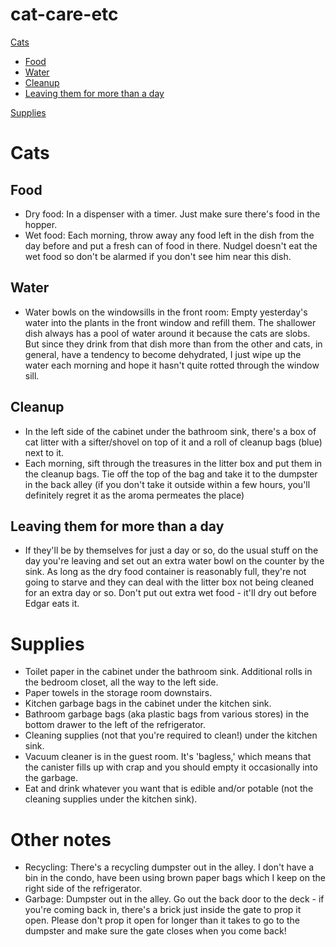 # cat-care-etc

[Cats](#Cats)
  - [Food](#food)
  - [Water](#water)
  - [Cleanup](#cleanup)
  - [Leaving them for more than a day](#leaving-them-for-more-than-a-day)
  
[Supplies](#supplies)

Cats
====

Food
----
- Dry food: In a dispenser with a timer. Just make sure there's food in the hopper.
- Wet food: Each morning, throw away any food left in the dish from the day before and put a fresh can of food in there. Nudgel doesn't eat the wet food so don't be alarmed if you don't see him near this dish.

Water
-----
- Water bowls on the windowsills in the front room: Empty yesterday's water into the plants in the front window and refill them. The shallower dish always has a pool of water around it because the cats are slobs. But since they drink from that dish more than from the other and cats, in general, have a tendency to become dehydrated, I just wipe up the water each morning and hope it hasn't quite rotted through the window sill.

Cleanup
-------
- In the left side of the cabinet under the bathroom sink, there's a box of cat litter with a sifter/shovel on top of it and a roll of cleanup bags (blue) next to it. 
- Each morning, sift through the treasures in the litter box and put them in the cleanup bags. Tie off the top of the bag and take it to the dumpster in the back alley (if you don't take it outside within a few hours, you'll definitely regret it as the aroma permeates the place)


Leaving them for more than a day
--------------------------------
- If they'll be by themselves for just a day or so, do the usual stuff on the day you're leaving and set out an extra water bowl on the counter by the sink. As long as the dry food container is reasonably full, they're not going to starve and they can deal with the litter box not being cleaned for an extra day or so. Don't put out extra wet food - it'll dry out before Edgar eats it.


Supplies
========
- Toilet paper in the cabinet under the bathroom sink. Additional rolls in the bedroom closet, all the way to the left side.
- Paper towels in the storage room downstairs.
- Kitchen garbage bags in the cabinet under the kitchen sink.
- Bathroom garbage bags (aka plastic bags from various stores) in the bottom drawer to the left of the refrigerator.
- Cleaning supplies (not that you're required to clean!) under the kitchen sink.
- Vacuum cleaner is in the guest room. It's 'bagless,' which means that the canister fills up with crap and you should empty it occasionally into the garbage.
- Eat and drink whatever you want that is edible and/or potable (not the cleaning supplies under the kitchen sink).


Other notes
===========
- Recycling: There's a recycling dumpster out in the alley. I don't have a bin in the condo, have been using brown paper bags which I keep on the right side of the refrigerator.
- Garbage: Dumpster out in the alley. Go out the back door to the deck - if you're coming back in, there's a brick just inside the gate to prop it open. Please don't prop it open for longer than it takes to go to the dumpster and make sure the gate closes when you come back!
